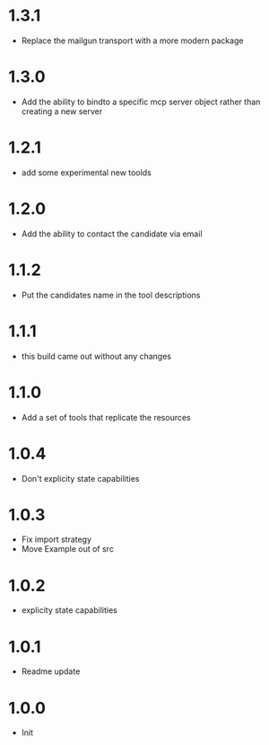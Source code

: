 # 1.3.1

- Replace the mailgun transport with a more modern package

# 1.3.0

- Add the ability to bindto a specific mcp server object rather than creating a new server

# 1.2.1

- add some experimental new toolds

# 1.2.0

- Add the ability to contact the candidate via email

# 1.1.2

- Put the candidates name in the tool descriptions

# 1.1.1

- this build came out without any changes

# 1.1.0

- Add a set of tools that replicate the resources

# 1.0.4

- Don't explicity state capabilities

# 1.0.3

- Fix import strategy
- Move Example out of src

# 1.0.2

- explicity state capabilities

# 1.0.1

- Readme update

# 1.0.0

- Init
